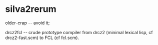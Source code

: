 # silva2rerum

older-crap -- avoid it;

drcz2fcl -- crude prototype compiler from drcz2 (minimal lexical lisp, cf drcz2-fast.scm) to FCL (cf fcl.scm).

